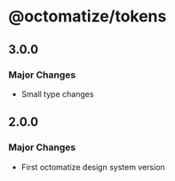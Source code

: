 # @octomatize/tokens

## 3.0.0

### Major Changes

- Small type changes

## 2.0.0

### Major Changes

- First octomatize design system version

